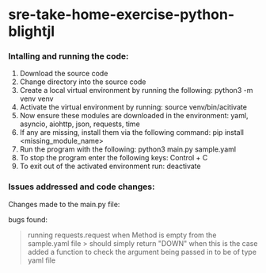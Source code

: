 # sre-take-home-exercise-python-blightjl

### Intalling and running the code:

1. Download the source code
2. Change directory into the source code
3. Create a local virtual environment by running the following: python3 -m venv venv
4. Activate the virtual environment by running: source venv/bin/acitivate
5. Now ensure these modules are downloaded in the environment: yaml, asyncio, aiohttp, json, requests, time
6. If any are missing, install them via the following command: pip install <missing_module_name>
7. Run the program with the following: python3 main.py sample.yaml
8. To stop the program enter the following keys: Control + C
9. To exit out of the activated environment run: deactivate

### Issues addressed and code changes:

Changes made to the main.py file:

bugs found:
> running requests.request when Method is empty from the sample.yaml file
    > should simply return "DOWN" when this is the case
> added a function to check the argument being passed in to be of type yaml file
